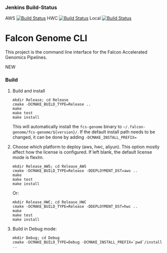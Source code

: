 ### Jenkins Build-Status
AWS [![Build Status](http://us-1.falcon-computing.com:8080/buildStatus/icon?job=Falcon-Build-Falcon-genome)](http://us-1.falcon-computing.com:8080/job/Falcon-Build-Falcon-genome/)
HWC [![Build Status](http://us-1.falcon-computing.com:8080/buildStatus/icon?job=HWC-Falcon-Genome)](http://us-1.falcon-computing.com:8080/view/HWC/job/HWC-Falcon-Genome/)
Local [![Build Status](http://us-1.falcon-computing.com:8080/buildStatus/icon?job=Falcon-Build-Falcon-Genome-Internal)](http://us-1.falcon-computing.com:8080/job/Falcon-Build-Falcon-Genome-Internal/)
# Falcon Genome CLI
This project is the command line interface for the Falcon Accelerated Genomics Pipelines.

NEW


### Build
1. Build and install
   ```
   mkdir Release; cd Release
   cmake -DCMAKE_BUILD_TYPE=Release ..
   make
   make test
   make install
   ```
   This will automatically install the `fcs-genome` binary to `~/.falcon-genome/fcs-genome/${version}/`. If the default install path needs to be changed, it can be done by adding `-DCMAKE_INSTALL_PREFIX=`

1. Choose which platform to deploy (aws, hwc, aliyun). This option mostly affect how the license is configured. If left blank, the default license mode is flexlm.
   ```
   mkdir Release_AWS; cd Release_AWS
   cmake -DCMAKE_BUILD_TYPE=Release -DDEPLOYMENT_DST=aws ..
   make
   make test
   make install
   ```
   Or:
   ```
   mkdir Release_HWC; cd Release_HWC
   cmake -DCMAKE_BUILD_TYPE=Release -DDEPLOYMENT_DST=hwc ..
   make
   make test
   make install
   ```

1. Build in Debug mode:
   ```
   mkdir Debug; cd Debug
   cmake -DCMAKE_BUILD_TYPE=Debug -DCMAKE_INSTALL_PREFIX=`pwd`/install ..
   ```

